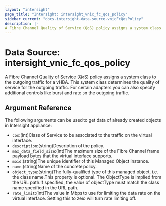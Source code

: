 ```yaml
---
layout: "intersight"
page_title: "Intersight: intersight_vnic_fc_qos_policy"
sidebar_current: "docs-intersight-data-source-vnicFcQosPolicy"
description: |-
A Fibre Channel Quality of Service (QoS) policy assigns a system class to the outgoing traffic for a vHBA. This system class determines the quality of service for the outgoing traffic. For certain adapters you can also specify additional controls like burst and rate on the outgoing traffic.
---
```


# Data Source: intersight_vnic_fc_qos_policy
A Fibre Channel Quality of Service (QoS) policy assigns a system class to the outgoing traffic for a vHBA. This system class determines the quality of service for the outgoing traffic. For certain adapters you can also specify additional controls like burst and rate on the outgoing traffic.
## Argument Reference
The following arguments can be used to get data of already created objects in Intersight appliance:
* `cos`:(int)Class of Service to be associated to the traffic on the virtual interface.
* `description`:(string)Description of the policy.
* `max_data_field_size`:(int)The maximum size of the Fibre Channel frame payload bytes that the virtual interface supports.
* `moid`:(string)The unique identifier of this Managed Object instance.
* `name`:(string)Name of the concrete policy.
* `object_type`:(string)The fully-qualified type of this managed object, i.e. the class name.This property is optional. The ObjectType is implied from the URL path.If specified, the value of objectType must match the class name specified in the URL path.
* `rate_limit`:(int)The value in Mbps to use for limiting the data rate on the virtual interface. Setting this to zero will turn rate limiting off.
